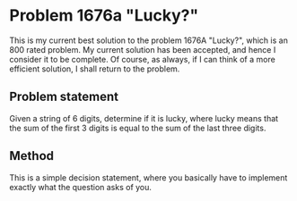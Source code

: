 # Problem 1676a "Lucky?"
This is my current best solution to the problem 1676A "Lucky?", which is an 800 rated problem. My current solution has been accepted, and hence I consider it to be complete. Of course, as always, if I can think of a more efficient solution, I shall return to the problem. 

## Problem statement
Given a string of 6 digits, determine if it is lucky, where lucky means that the sum of the first 3 digits is equal to the sum of the last three digits.

## Method
This is a simple decision statement, where you basically have to implement exactly what the question asks of you.